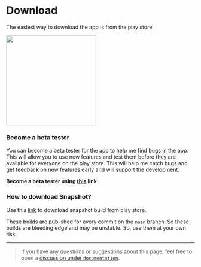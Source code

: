 # Download

The easiest way to download the app is from the play store.

<a href="https://play.google.com/store/apps/details?id=com.kevalpatel2106.pocketci" target="_blank">
<img src="https://play.google.com/intl/en_gb/badges/static/images/badges/en_badge_web_generic.png" width=240 />
</a>

### Become a beta tester

You can become a beta tester for the app to help me find bugs in the app. This will allow you to use new features and test them before they are available for everyone on the play store. This will help me catch bugs and get feedback on new features early and will support the development.

**Become a beta tester using [this](https://pocketci.page.link/beta-testing-invite) link.**

### How to download Snapshot?

Use this [link](https://play.google.com/apps/internaltest/4701514788433255282) to download snapshot build from play store. 

These builds are published for every commit on the `main` branch. So these builds are bleeding edge and may be unstable. So, use them at your own risk.

----
> If you have any questions or suggestions about this page, feel free to open a [discussion under `documentation`](https://github.com/kevalpatel2106/pocket-ci/discussions/new?category=documentation).
